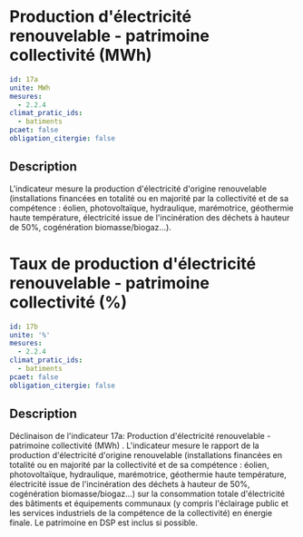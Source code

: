 # Production d'électricité renouvelable - patrimoine collectivité (MWh)
```yaml
id: 17a
unite: MWh
mesures:
  - 2.2.4
climat_pratic_ids:
  - batiments
pcaet: false
obligation_citergie: false
```
## Description
L'indicateur mesure la production d'électricité d'origine renouvelable (installations financées en totalité ou en majorité par la collectivité et de sa compétence : éolien, photovoltaïque, hydraulique, marémotrice, géothermie haute température, électricité issue de l'incinération des déchets à hauteur de 50%, cogénération biomasse/biogaz...).


# Taux de production d'électricité renouvelable  - patrimoine collectivité (%)
```yaml
id: 17b
unite: '%'
mesures:
  - 2.2.4
climat_pratic_ids:
  - batiments
pcaet: false
obligation_citergie: false
```
## Description
Déclinaison de l'indicateur 17a: 
Production d'électricité renouvelable - patrimoine collectivité (MWh)
. L'indicateur mesure le rapport de la production d'électricité d'origine renouvelable (installations financées en totalité ou en majorité par la collectivité et de sa compétence : éolien, photovoltaïque, hydraulique, marémotrice, géothermie haute température, électricité issue de l'incinération des déchets à hauteur de 50%, cogénération biomasse/biogaz...) sur la consommation totale d'électricité des bâtiments et équipements communaux (y compris l'éclairage public et les services industriels de la compétence de la collectivité) en énergie finale. Le patrimoine en DSP est inclus si possible.



